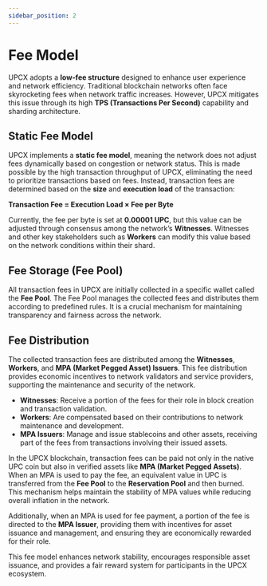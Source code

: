 ```yaml
---
sidebar_position: 2
---
```


# Fee Model

UPCX adopts a **low-fee structure** designed to enhance user experience and network efficiency. Traditional blockchain networks often face skyrocketing fees when network traffic increases. However, UPCX mitigates this issue through its high **TPS (Transactions Per Second)** capability and sharding architecture.

## **Static Fee Model**

UPCX implements a **static fee model**, meaning the network does not adjust fees dynamically based on congestion or network status. This is made possible by the high transaction throughput of UPCX, eliminating the need to prioritize transactions based on fees. Instead, transaction fees are determined based on the **size** and **execution load** of the transaction:

**Transaction Fee = Execution Load × Fee per Byte**

Currently, the fee per byte is set at **0.00001 UPC**, but this value can be adjusted through consensus among the network’s **Witnesses**. Witnesses and other key stakeholders such as **Workers** can modify this value based on the network conditions within their shard.

## **Fee Storage (Fee Pool)**

All transaction fees in UPCX are initially collected in a specific wallet called the **Fee Pool**. The Fee Pool manages the collected fees and distributes them according to predefined rules. It is a crucial mechanism for maintaining transparency and fairness across the network.

## **Fee Distribution**

The collected transaction fees are distributed among the **Witnesses**, **Workers**, and **MPA (Market Pegged Asset) Issuers**. This fee distribution provides economic incentives to network validators and service providers, supporting the maintenance and security of the network.

- **Witnesses**: Receive a portion of the fees for their role in block creation and transaction validation.
- **Workers**: Are compensated based on their contributions to network maintenance and development.
- **MPA Issuers**: Manage and issue stablecoins and other assets, receiving part of the fees from transactions involving their issued assets.

In the UPCX blockchain, transaction fees can be paid not only in the native UPC coin but also in verified assets like **MPA (Market Pegged Assets)**. When an MPA is used to pay the fee, an equivalent value in UPC is transferred from the **Fee Pool** to the **Reservation Pool** and then burned. This mechanism helps maintain the stability of MPA values while reducing overall inflation in the network.

Additionally, when an MPA is used for fee payment, a portion of the fee is directed to the **MPA Issuer**, providing them with incentives for asset issuance and management, and ensuring they are economically rewarded for their role.

This fee model enhances network stability, encourages responsible asset issuance, and provides a fair reward system for participants in the UPCX ecosystem.

